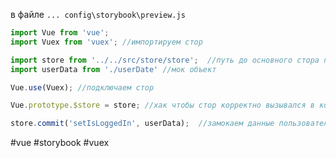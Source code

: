 в файле `... config\storybook\preview.js`
```javascript
import Vue from 'vue';
import Vuex from 'vuex'; //импортируем стор

import store from '../../src/store/store';  //путь до основного стора приложения
import userData from './userDate' //мок объект

Vue.use(Vuex); //подключаем стор

Vue.prototype.$store = store; //хак чтобы стор корректно вызывался в компонентах

store.commit('setIsLoggedIn', userData);  //замокаем данные пользователя в сторе
```

#vue #storybook #vuex